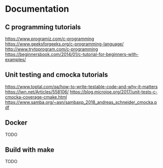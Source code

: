 # Documentation

## C programming tutorials

https://www.programiz.com/c-programming
https://www.geeksforgeeks.org/c-programming-language/
http://www.trytoprogram.com/c-programming
https://beginnersbook.com/2014/01/c-tutorial-for-beginners-with-examples/

## Unit testing and cmocka tutorials

https://www.toptal.com/qa/how-to-write-testable-code-and-why-it-matters
https://lwn.net/Articles/558106/
https://blog.microjoe.org/2017/unit-tests-c-cmocka-coverage-cmake.html
https://www.samba.org/~asn/sambaxp_2018_andreas_schneider_cmocka.pdf

## Docker

TODO

## Build with make

TODO
